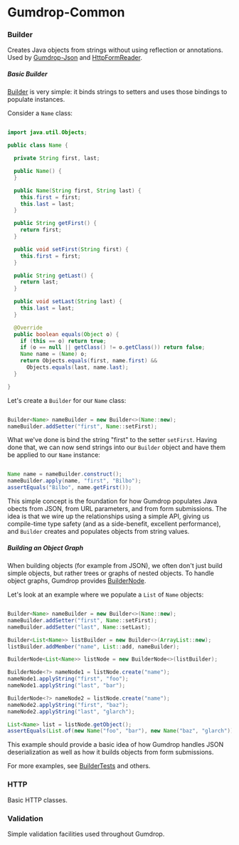 # Gumdrop-Common

### Builder

Creates Java objects from strings without using reflection or annotations. Used by [Gumdrop-Json](../gumdrop.json/) and
[HttpFormReader](../gumdrop.web/gumdrop/web/http/HttpFormReader.java).

##### Basic Builder

[Builder](gumdrop/common/builder/Builder.java) is very simple: it binds strings to setters and uses those bindings
to populate instances.

Consider a `Name` class:

```java

import java.util.Objects;

public class Name {

  private String first, last;

  public Name() {
  }

  public Name(String first, String last) {
    this.first = first;
    this.last = last;
  }

  public String getFirst() {
    return first;
  }

  public void setFirst(String first) {
    this.first = first;
  }

  public String getLast() {
    return last;
  }

  public void setLast(String last) {
    this.last = last;
  }

  @Override
  public boolean equals(Object o) {
    if (this == o) return true;
    if (o == null || getClass() != o.getClass()) return false;
    Name name = (Name) o;
    return Objects.equals(first, name.first) &&
      Objects.equals(last, name.last);
  }

}

```

Let's create a `Builder` for our `Name` class:

```java

Builder<Name> nameBuilder = new Builder<>(Name::new);
nameBuilder.addSetter("first", Name::setFirst);

```

What we've done is bind the string "first" to the setter `setFirst`. Having done that, we can now send strings into our
`Builder` object and have them be applied to our `Name` instance:

```java

Name name = nameBuilder.construct();
nameBuilder.apply(name, "first", "Bilbo");
assertEquals("Bilbo", name.getFirst());

```

This simple concept is the foundation for how Gumdrop populates Java obects from JSON, from URL parameters, and from
form submissions. The idea is that we wire up the relationships using a simple API, giving us compile-time type
safety (and as a side-benefit, excellent performance), and `Builder` creates and populates objects from string values.

##### Building an Object Graph

When building objects (for example from JSON), we often don't just build simple objects, but rather trees or graphs of
nested objects. To handle object graphs, Gumdrop provides [BuilderNode](gumdrop/common/builder/BuilderNode.java).

Let's look at an example where we populate a `List` of `Name` objects:

```java

Builder<Name> nameBuilder = new Builder<>(Name::new);
nameBuilder.addSetter("first", Name::setFirst);
nameBuilder.addSetter("last", Name::setLast);

Builder<List<Name>> listBuilder = new Builder<>(ArrayList::new);
listBuilder.addMember("name", List::add, nameBuilder);

BuilderNode<List<Name>> listNode = new BuilderNode<>(listBuilder);

BuilderNode<?> nameNode1 = listNode.create("name");
nameNode1.applyString("first", "foo");
nameNode1.applyString("last", "bar");

BuilderNode<?> nameNode2 = listNode.create("name");
nameNode2.applyString("first", "baz");
nameNode2.applyString("last", "glarch");

List<Name> list = listNode.getObject();
assertEquals(List.of(new Name("foo", "bar"), new Name("baz", "glarch")), list);

```

This example should provide a basic idea of how Gumdrop handles JSON deserialization as well as how it builds objects
from form submissions.

For more examples, see [BuilderTests](../gumdrop.test/gumdrop/test/common/BuilderTests.java) and others.

### HTTP

Basic HTTP classes.

### Validation

Simple validation facilities used throughout Gumdrop.
